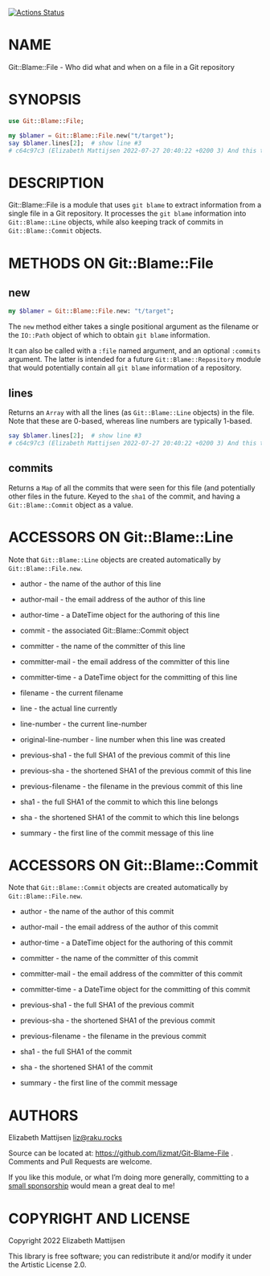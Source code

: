 [![Actions Status](https://github.com/lizmat/Git-Blame-File/actions/workflows/test.yml/badge.svg)](https://github.com/lizmat/Git-Blame-File/actions)

NAME
====

Git::Blame::File - Who did what and when on a file in a Git repository

SYNOPSIS
========

```raku
use Git::Blame::File;

my $blamer = Git::Blame::File.new("t/target");
say $blamer.lines[2];  # show line #3
# c64c97c3 (Elizabeth Mattijsen 2022-07-27 20:40:22 +0200 3) And this the third line
```

DESCRIPTION
===========

Git::Blame::File is a module that uses `git blame` to extract information from a single file in a Git repository. It processes the `git blame` information into `Git::Blame::Line` objects, while also keeping track of commits in `Git::Blame::Commit` objects.

METHODS ON Git::Blame::File
===========================

new
---

```raku
my $blamer = Git::Blame::File.new: "t/target";
```

The `new` method either takes a single positional argument as the filename or the `IO::Path` object of which to obtain `git blame` information.

It can also be called with a `:file` named argument, and an optional `:commits` argument. The latter is intended for a future `Git::Blame::Repository` module that would potentially contain all `git blame` information of a repository.

lines
-----

Returns an `Array` with all the lines (as `Git::Blame::Line` objects) in the file. Note that these are 0-based, whereas line numbers are typically 1-based.

```raku
say $blamer.lines[2];  # show line #3
# c64c97c3 (Elizabeth Mattijsen 2022-07-27 20:40:22 +0200 3) And this the third line
```

commits
-------

Returns a `Map` of all the commits that were seen for this file (and potentially other files in the future. Keyed to the `sha1` of the commit, and having a `Git::Blame::Commit` object as a value.

ACCESSORS ON Git::Blame::Line
=============================

Note that `Git::Blame::Line` objects are created automatically by `Git::Blame::File.new`.

  * author - the name of the author of this line

  * author-mail - the email address of the author of this line

  * author-time - a DateTime object for the authoring of this line

  * commit - the associated Git::Blame::Commit object

  * committer - the name of the committer of this line

  * committer-mail - the email address of the committer of this line

  * committer-time - a DateTime object for the committing of this line

  * filename - the current filename

  * line - the actual line currently

  * line-number - the current line-number

  * original-line-number - line number when this line was created

  * previous-sha1 - the full SHA1 of the previous commit of this line

  * previous-sha - the shortened SHA1 of the previous commit of this line

  * previous-filename - the filename in the previous commit of this line

  * sha1 - the full SHA1 of the commit to which this line belongs

  * sha - the shortened SHA1 of the commit to which this line belongs

  * summary - the first line of the commit message of this line

ACCESSORS ON Git::Blame::Commit
===============================

Note that `Git::Blame::Commit` objects are created automatically by `Git::Blame::File.new`.

  * author - the name of the author of this commit

  * author-mail - the email address of the author of this commit

  * author-time - a DateTime object for the authoring of this commit

  * committer - the name of the committer of this commit

  * committer-mail - the email address of the committer of this commit

  * committer-time - a DateTime object for the committing of this commit

  * previous-sha1 - the full SHA1 of the previous commit

  * previous-sha - the shortened SHA1 of the previous commit

  * previous-filename - the filename in the previous commit

  * sha1 - the full SHA1 of the commit

  * sha - the shortened SHA1 of the commit

  * summary - the first line of the commit message

AUTHORS
=======

Elizabeth Mattijsen <liz@raku.rocks>

Source can be located at: https://github.com/lizmat/Git-Blame-File . Comments and Pull Requests are welcome.

If you like this module, or what I’m doing more generally, committing to a [small sponsorship](https://github.com/sponsors/lizmat/) would mean a great deal to me!

COPYRIGHT AND LICENSE
=====================

Copyright 2022 Elizabeth Mattijsen

This library is free software; you can redistribute it and/or modify it under the Artistic License 2.0.

